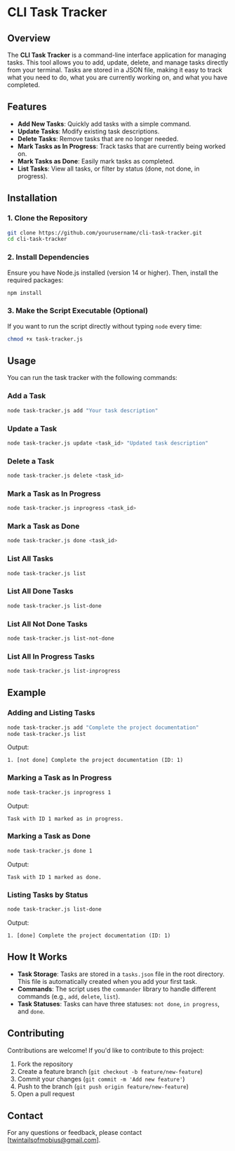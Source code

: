 # CLI Task Tracker

## Overview

The **CLI Task Tracker** is a command-line interface application for managing tasks. This tool allows you to add, update, delete, and manage tasks directly from your terminal. Tasks are stored in a JSON file, making it easy to track what you need to do, what you are currently working on, and what you have completed.

## Features

- **Add New Tasks**: Quickly add tasks with a simple command.
- **Update Tasks**: Modify existing task descriptions.
- **Delete Tasks**: Remove tasks that are no longer needed.
- **Mark Tasks as In Progress**: Track tasks that are currently being worked on.
- **Mark Tasks as Done**: Easily mark tasks as completed.
- **List Tasks**: View all tasks, or filter by status (done, not done, in progress).

## Installation

### 1. Clone the Repository

```bash
git clone https://github.com/yourusername/cli-task-tracker.git
cd cli-task-tracker
```

### 2. Install Dependencies

Ensure you have Node.js installed (version 14 or higher). Then, install the required packages:

```bash
npm install
```

### 3. Make the Script Executable (Optional)

If you want to run the script directly without typing `node` every time:

```bash
chmod +x task-tracker.js
```

## Usage

You can run the task tracker with the following commands:

### Add a Task

```bash
node task-tracker.js add "Your task description"
```

### Update a Task

```bash
node task-tracker.js update <task_id> "Updated task description"
```

### Delete a Task

```bash
node task-tracker.js delete <task_id>
```

### Mark a Task as In Progress

```bash
node task-tracker.js inprogress <task_id>
```

### Mark a Task as Done

```bash
node task-tracker.js done <task_id>
```

### List All Tasks

```bash
node task-tracker.js list
```

### List All Done Tasks

```bash
node task-tracker.js list-done
```

### List All Not Done Tasks

```bash
node task-tracker.js list-not-done
```

### List All In Progress Tasks

```bash
node task-tracker.js list-inprogress
```

## Example

### Adding and Listing Tasks

```bash
node task-tracker.js add "Complete the project documentation"
node task-tracker.js list
```

Output:

```
1. [not done] Complete the project documentation (ID: 1)
```

### Marking a Task as In Progress

```bash
node task-tracker.js inprogress 1
```

Output:

```
Task with ID 1 marked as in progress.
```

### Marking a Task as Done

```bash
node task-tracker.js done 1
```

Output:

```
Task with ID 1 marked as done.
```

### Listing Tasks by Status

```bash
node task-tracker.js list-done
```

Output:

```
1. [done] Complete the project documentation (ID: 1)
```

## How It Works

- **Task Storage**: Tasks are stored in a `tasks.json` file in the root directory. This file is automatically created when you add your first task.
- **Commands**: The script uses the `commander` library to handle different commands (e.g., `add`, `delete`, `list`).
- **Task Statuses**: Tasks can have three statuses: `not done`, `in progress`, and `done`.

## Contributing

Contributions are welcome! If you'd like to contribute to this project:

1. Fork the repository
2. Create a feature branch (`git checkout -b feature/new-feature`)
3. Commit your changes (`git commit -m 'Add new feature'`)
4. Push to the branch (`git push origin feature/new-feature`)
5. Open a pull request


## Contact

For any questions or feedback, please contact [twintailsofmobius@gmail.com].

